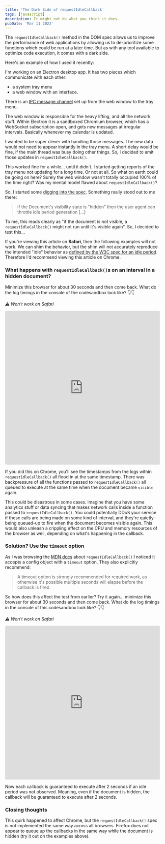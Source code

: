 ```yaml
---
title: 'The Dark Side of requestIdleCallback'
tags: [javascript]
description: It might not do what you think it does.
pubDate: 'Mar 11 2023'
---
```


The `requestIdleCallback()` method in the DOM spec allows us to improve the performance of web applications by allowing us to de-prioritize some functions which could be run at a later time. But as with any tool available to optimize code execution, it comes with a dark side.

Here's an example of how I used it recently:

I'm working on an Electron desktop app. It has two pieces which communicate with each other:

- a system tray menu
- a web window with an interface.

There is an [IPC message channel](https://www.electronjs.org/docs/latest/tutorial/ipc) set up from the web window to the tray menu.

The web window is responsible for the heavy lifting, and all the network stuff. Within Electron it is a sandboxed Chromium browser, which has a WebSocket subscription open, and gets new messages at irregular intervals. Basically whenever my calendar is updated.

I wanted to be super clever with handling those messages. The new data would not need to appear instantly in the tray menu. A short delay would be fine, if the main thread was busy doing other things. So, I decided to emit those updates in `requestIdleCallback()`.

This worked fine for a while... until it didn't. I started getting reports of the tray menu not updating for a long time. Or not at all. So what on earth could be going on here? Surely the web window wasn't totally occupied 100% of the time right? Was my mental model flawed about `requestIdleCallback()`?

So, I started some [digging into the spec](https://w3c.github.io/requestidlecallback/#start-an-idle-period-algorithm). Something really stood out to me there:

> if the Document's visibility state is "hidden" then the user agent can throttle idle period generation [...]

To me, this reads clearly as "if the document is not visible, a `requestIdleCallback()` might not run until it's visible again". So, I decided to test this...

If you're viewing this article on **Safari**, then the following examples will not work. We can shim the behavior, but the shim will not accurately reproduce the intended "idle" behavior as [defined by the W3C spec for an idle period](https://w3c.github.io/requestidlecallback/#dfn-idle-period). Therefore I'd recommend viewing this article on Chrome.

### What happens with `requestIdleCallback()`s on an interval in a hidden document?

Minimize this browser for about 30 seconds and then come back. What do the log timings in the console of the codesandbox look like? 👇👇

_⚠️ Won't work on Safari_

<!-- insert embed -->
<iframe src="https://codesandbox.io/embed/blissful-bohr-p6cvr2?expanddevtools=1&fontsize=14&hidenavigation=1&module=%2Fsrc%2Findex.js&theme=dark"
style="width:100%; height:500px; border:0; border-radius: 4px; overflow:hidden;"
title="blissful-bohr-p6cvr2"
allow="accelerometer; ambient-light-sensor; camera; encrypted-media; geolocation; gyroscope; hid; microphone; midi; payment; usb; vr; xr-spatial-tracking"
sandbox="allow-forms allow-modals allow-popups allow-presentation allow-same-origin allow-scripts"
></iframe>

If you did this on Chrome, you'll see the timestamps from the logs within `requestIdleCallback()` all flood in at the same timestamp. There was backpressure of all the functions passed to `requestIdleCallback()` all queued to execute at the same time when the document became `visible` again.

This could be disastrous in some cases. Imagine that you have some analytics stuff or data syncing that makes network calls inside a function passed to `requestIdleCallback()`. You could potentially DDoS your service if these calls are being made on some kind of interval, and they're quietly being queued-up to fire when the document becomes visible again. This would also unleash a crippling effect on the CPU and memory resources of the browser as well, depending on what's happening in the callback.

### Solution? Use the `timeout` option

As I was browsing the [MDN docs](https://developer.mozilla.org/en-US/docs/Web/API/Window/requestIdleCallback) about `requestIdleCallback()` I noticed it accepts a config object with a `timeout` option. They also explicitly recommend:

> A timeout option is strongly recommended for required work, as otherwise it's possible multiple seconds will elapse before the callback is fired.

So how does this affect the test from earlier? Try it again... minimize this browser for about 30 seconds and then come back. What do the log timings in the console of this codesandbox look like? 👇👇

_⚠️ Won't work on Safari_

<!-- insert embed -->
<iframe src="https://codesandbox.io/embed/wizardly-bardeen-gkt2gr?expanddevtools=1&fontsize=14&hidenavigation=1&module=%2Fsrc%2Findex.js&theme=dark"
    style="width:100%; height:500px; border:0; border-radius: 4px; overflow:hidden;"
    title="wizardly-bardeen-gkt2gr"
    allow="accelerometer; ambient-light-sensor; camera; encrypted-media; geolocation; gyroscope; hid; microphone; midi; payment; usb; vr; xr-spatial-tracking"
    sandbox="allow-forms allow-modals allow-popups allow-presentation allow-same-origin allow-scripts"
></iframe>

Now each callback is guaranteed to execute after 2 seconds if an idle period was not observed. Meaning, even if the document is hidden, the callback will be guaranteed to execute after 2 seconds.

### Closing thoughts

This quirk happened to affect Chrome, but the `requestIdleCallback()` spec is not implemented the same way across all browsers. Firefox does not appear to queue up the callbacks in the same way while the document is hidden (try it out on the examples above).

